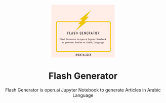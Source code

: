 
<div align="center">

  <img src="./logo.png" alt="logo" width="200" height="auto" />
  <h1>Flash Generator</h1>
  
  <p>
Flash Generator is open.ai Jupyter Notebook 
to generate Articles in Arabic Language 
  </p>

</div>
